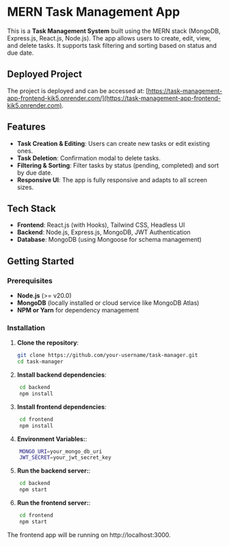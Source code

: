 # MERN Task Management App

This is a **Task Management System** built using the MERN stack (MongoDB, Express.js, React.js, Node.js). The app allows users to create, edit, view, and delete tasks. It supports task filtering and sorting based on status and due date.

## Deployed Project

The project is deployed and can be accessed at: [https://task-management-app-frontend-kik5.onrender.com/](https://task-management-app-frontend-kik5.onrender.com).

## Features

- **Task Creation & Editing**: Users can create new tasks or edit existing ones.
- **Task Deletion**: Confirmation modal to delete tasks.
- **Filtering & Sorting**: Filter tasks by status (pending, completed) and sort by due date.
- **Responsive UI**: The app is fully responsive and adapts to all screen sizes.

## Tech Stack

- **Frontend**: React.js (with Hooks), Tailwind CSS, Headless UI
- **Backend**: Node.js, Express.js, MongoDB, JWT Authentication
- **Database**: MongoDB (using Mongoose for schema management)

## Getting Started

### Prerequisites

- **Node.js** (>= v20.0)
- **MongoDB** (locally installed or cloud service like MongoDB Atlas)
- **NPM or Yarn** for dependency management

### Installation

1. **Clone the repository**:

   ```bash
   git clone https://github.com/your-username/task-manager.git
   cd task-manager
   ```

2. **Install backend dependencies**:

```bash
    cd backend
    npm install
```

3. **Install frontend dependencies**:

```bash
    cd frontend
    npm install
```

4. **Environment Variables:**:

```bash
    MONGO_URI=your_mongo_db_uri
    JWT_SECRET=your_jwt_secret_key
```

5. **Run the backend server:**:

```bash
    cd backend
    npm start
```

6. **Run the frontend server:**:

```bash
    cd frontend
    npm start
```

The frontend app will be running on http://localhost:3000.
